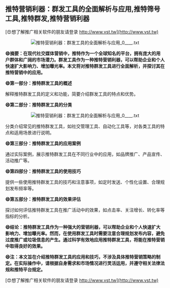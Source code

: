 ## **推特营销利器：群发工具的全面解析与应用,推特筛号工具,推特群发,推特营销利器**

[😍想了解推广相关软件的朋友请登录 http://www.vst.tw](http://www.vst.tw)

 <center><img src="https://vst.tw/MP4/tuiguang/png/7.png" alt="推特营销利器：群发工具的全面解析与应用_0____.txt"></center>

**😄摘要：在现代社交媒体营销中，推特作为一个全球知名的平台，拥有庞大的用户群体和广阔的市场潜力。群发工具作为一种推特营销利器，可以帮助企业和个人快速扩大影响力、增加曝光率。本文将对推特群发工具进行全面解析，并探讨其在推特营销中的应用。**

**😄第一部分：推特群发工具的概述**

解释推特群发工具的定义和功能，简要介绍群发工具的特点和优势。

**😄第二部分：推特群发工具的分类**

 <center><img src="https://vst.tw/MP4/tuiguang/png/5.png" alt="推特营销利器：群发工具的全面解析与应用_0____.txt"></center>

分类介绍常见的推特群发工具，如社交管理工具、自动化工具等，对各类工具的特点和适用场景进行说明。

**😄第三部分：推特群发工具的应用案例**

通过实际案例，展示推特群发工具在不同行业中的应用，如品牌推广、产品宣传、活动推广等。

**😄第四部分：推特群发工具的使用技巧**

提供一些使用推特群发工具的技巧和注意事项，如定时发送、个性化设置、合理规划发布频率等。

**😄第五部分：推特群发工具的效果评估**

探讨如何评估推特群发工具在推广活动中的效果，如点击率、关注增长、转化率等指标的分析。

**😄结论：推特群发工具作为一种强大的营销利器，可以帮助企业和个人快速扩大影响力、增加曝光率。然而，在使用群发工具时需要注意合理规划发布内容，避免过度推广或垃圾信息的产生。通过科学有效地应用推特群发工具，将能在推特营销中取得良好的效果。**

**😄注：本文旨在介绍推特群发工具的应用和技巧，不涉及具体推特营销策略的制定。在实际操作中，请根据自身需求和市场情况进行灵活运用，并遵守相关法律法规和推特平台规定。**

[😍想了解推广相关软件的朋友请登录 http://www.vst.tw](http://www.vst.tw)




